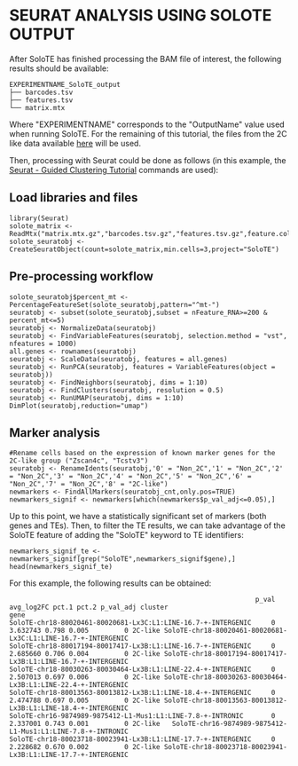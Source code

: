 # SEURAT ANALYSIS USING SOLOTE OUTPUT

After SoloTE has finished processing the BAM file of interest, the following results should be available:

```
EXPERIMENTNAME_SoloTE_output  
├── barcodes.tsv
├── features.tsv
└── matrix.mtx
```

Where "EXPERIMENTNAME" corresponds to the "OutputName" value used when running SoloTE. For the remaining of this tutorial, the files from the 2C like data available [here](https://github.com/bvaldebenitom/SoloTE/tree/main/Data_2Clike_SoloTE) will be used.


Then, processing with Seurat could be done as follows (in this example, the [Seurat - Guided Clustering Tutorial](https://satijalab.org/seurat/articles/pbmc3k_tutorial.html) commands are used):

## Load libraries and files
```
library(Seurat)
solote_matrix <- ReadMtx("matrix.mtx.gz","barcodes.tsv.gz","features.tsv.gz",feature.column=1)
solote_seuratobj <- CreateSeuratObject(count=solote_matrix,min.cells=3,project="SoloTE")
```

## Pre-processing workflow
```
solote_seuratobj$percent_mt <- PercentageFeatureSet(solote_seuratobj,pattern="^mt-")
seuratobj <- subset(solote_seuratobj,subset = nFeature_RNA>=200 & percent_mt<=5)
seuratobj <- NormalizeData(seuratobj)
seuratobj <- FindVariableFeatures(seuratobj, selection.method = "vst", nfeatures = 1000)
all.genes <- rownames(seuratobj)
seuratobj <- ScaleData(seuratobj, features = all.genes)
seuratobj <- RunPCA(seuratobj, features = VariableFeatures(object = seuratobj))
seuratobj <- FindNeighbors(seuratobj, dims = 1:10)
seuratobj <- FindClusters(seuratobj, resolution = 0.5)
seuratobj <- RunUMAP(seuratobj, dims = 1:10)
DimPlot(seuratobj,reduction="umap")
```



## Marker analysis
```
#Rename cells based on the expression of known marker genes for the 2C-like group ("Zscan4c", "Tcstv3")
seuratobj <- RenameIdents(seuratobj,'0' = "Non_2C",'1' = "Non_2C",'2' = "Non_2C",'3' = "Non_2C",'4' = "Non_2C",'5' = "Non_2C",'6' = "Non_2C",'7' = "Non_2C",'8' = "2C-like")
newmarkers <- FindAllMarkers(seuratobj_cnt,only.pos=TRUE)
newmarkers_signif <- newmarkers[which(newmarkers$p_val_adj<=0.05),]
```
Up to this point, we have a statistically significant set of markers (both genes and TEs). Then, to filter the TE results, we can take advantage of the SoloTE feature of adding the "SoloTE" keyword to TE identifiers:

```
newmarkers_signif_te <- newmarkers_signif[grep("SoloTE",newmarkers_signif$gene),]
head(newmarkers_signif_te)
```

For this example, the following results can be obtained:
```
                                                              p_val avg_log2FC pct.1 pct.2 p_val_adj cluster                                                          gene
SoloTE-chr18-80020461-80020681-Lx3C:L1:LINE-16.7-+-INTERGENIC     0   3.632743 0.798 0.005         0 2C-like SoloTE-chr18-80020461-80020681-Lx3C:L1:LINE-16.7-+-INTERGENIC
SoloTE-chr18-80017194-80017417-Lx3B:L1:LINE-16.7-+-INTERGENIC     0   2.685660 0.706 0.004         0 2C-like SoloTE-chr18-80017194-80017417-Lx3B:L1:LINE-16.7-+-INTERGENIC
SoloTE-chr18-80030263-80030464-Lx3B:L1:LINE-22.4-+-INTERGENIC     0   2.507013 0.697 0.006         0 2C-like SoloTE-chr18-80030263-80030464-Lx3B:L1:LINE-22.4-+-INTERGENIC
SoloTE-chr18-80013563-80013812-Lx3B:L1:LINE-18.4-+-INTERGENIC     0   2.474788 0.697 0.005         0 2C-like SoloTE-chr18-80013563-80013812-Lx3B:L1:LINE-18.4-+-INTERGENIC
SoloTE-chr16-9874989-9875412-L1-Mus1:L1:LINE-7.8-+-INTRONIC       0   2.337001 0.743 0.001         0 2C-like   SoloTE-chr16-9874989-9875412-L1-Mus1:L1:LINE-7.8-+-INTRONIC
SoloTE-chr18-80023718-80023941-Lx3B:L1:LINE-17.7-+-INTERGENIC     0   2.228682 0.670 0.002         0 2C-like SoloTE-chr18-80023718-80023941-Lx3B:L1:LINE-17.7-+-INTERGENIC
```







